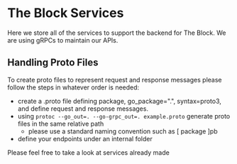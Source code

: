 # The Block Services
Here we store all of the services to support the backend for The Block. We are using gRPCs to maintain our APIs.

## Handling Proto Files
To create proto files to represent request and response messages please follow the steps in whatever order is needed:
- create a .proto file defining package, go_package=".", syntax=proto3, and define request and response messages.
- using `protoc --go_out=. --go-grpc_out=. example.proto` generate proto files in the same relative path
    - please use a standard naming convention such as [ package ]pb
- define your endpoints under an internal folder

Please feel free to take a look at services already made
